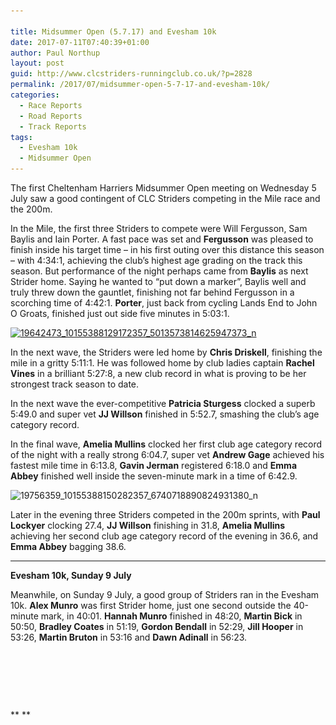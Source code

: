 ```yaml
---

title: Midsummer Open (5.7.17) and Evesham 10k
date: 2017-07-11T07:40:39+01:00
author: Paul Northup
layout: post
guid: http://www.clcstriders-runningclub.co.uk/?p=2828
permalink: /2017/07/midsummer-open-5-7-17-and-evesham-10k/
categories:
  - Race Reports
  - Road Reports
  - Track Reports
tags:
  - Evesham 10k
  - Midsummer Open
---
```

The first Cheltenham Harriers Midsummer Open meeting on Wednesday 5 July saw a good contingent of CLC Striders competing in the Mile race and the 200m.

In the Mile, the first three Striders to compete were Will Fergusson, Sam Baylis and Iain Porter. A fast pace was set and **Fergusson** was pleased to finish inside his target time – in his first outing over this distance this season – with 4:34:1, achieving the club’s highest age grading on the track this season. But performance of the night perhaps came from **Baylis** as next Strider home. Saying he wanted to “put down a marker”, Baylis well and truly threw down the gauntlet, finishing not far behind Fergusson in a scorching time of 4:42:1. **Porter**, just back from cycling Lands End to John O Groats, finished just out side five minutes in 5:03:1.

[<img class="alignnone size-medium wp-image-2831" src="/Images/2017/07/19642473_10155388129172357_5013573814625947373_n-228x300.jpg" alt="19642473_10155388129172357_5013573814625947373_n" width="228" height="300" srcset="/Images/2017/07/19642473_10155388129172357_5013573814625947373_n-228x300.jpg 228w, /Images/2017/07/19642473_10155388129172357_5013573814625947373_n.jpg 728w" sizes="(max-width: 228px) 100vw, 228px" />](/Images/2017/07/19642473_10155388129172357_5013573814625947373_n.jpg)

In the next wave, the Striders were led home by **Chris Driskell**, finishing the mile in a gritty 5:11:1. He was followed home by club ladies captain **Rachel Vines** in a brilliant 5:27:8, a new club record in what is proving to be her strongest track season to date.

In the next wave the ever-competitive **Patricia Sturgess** clocked a superb 5:49.0 and super vet **JJ Willson** finished in 5:52.7, smashing the club’s age category record.

In the final wave, **Amelia Mullins** clocked her first club age category record of the night with a really strong 6:04.7, super vet **Andrew Gage** achieved his fastest mile time in 6:13.8, **Gavin Jerman** registered 6:18.0 and **Emma Abbey** finished well inside the seven-minute mark in a time of 6:42.9.

<img class="alignnone size-medium wp-image-2830" src="/Images/2017/07/19756359_10155388150282357_6740718890824931380_n-300x196.jpg" alt="19756359_10155388150282357_6740718890824931380_n" width="300" height="196" srcset="/Images/2017/07/19756359_10155388150282357_6740718890824931380_n-300x196.jpg 300w, /Images/2017/07/19756359_10155388150282357_6740718890824931380_n-768x502.jpg 768w, /Images/2017/07/19756359_10155388150282357_6740718890824931380_n.jpg 960w" sizes="(max-width: 300px) 100vw, 300px" /> 

Later in the evening three Striders competed in the 200m sprints, with **Paul Lockyer** clocking 27.4, **JJ Willson** finishing in 31.8, **Amelia Mullins** achieving her second club age category record of the evening in 36.6, and **Emma Abbey** bagging 38.6.

* * *

**Evesham 10k, Sunday 9 July**

Meanwhile, on Sunday 9 July, a good group of Striders ran in the Evesham 10k. **Alex Munro** was first Strider home, just one second outside the 40-minute mark, in 40:01. **Hannah Munro** finished in 48:20, **Martin Bick** in 50:50, **Bradley Coates** in 51:19, **Gordon Bendall** in 52:29, **Jill Hooper** in 53:26, **Martin Bruton** in 53:16 and **Dawn Adinall** in 56:23.

&nbsp;

&nbsp;

&nbsp;

** **